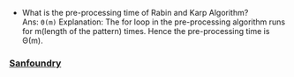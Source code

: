 * What is the pre-processing time of Rabin and Karp Algorithm?<br>
Ans: `Θ(m)`
Explanation: The for loop in the pre-processing algorithm runs for m(length of the pattern) times. Hence the pre-processing time is Θ(m).

### [Sanfoundry](https://www.sanfoundry.com/rabin-karp-algorithm-multiple-choice-questions-answers-mcqs/#:~:text=What%20is%20the%20basic%20principle%20in%20Rabin%20Karp%20algorithm%3F&text=Explanation%3A%20The%20basic%20principle%20employed,hash%20value%20of%20the%20pattern.)
